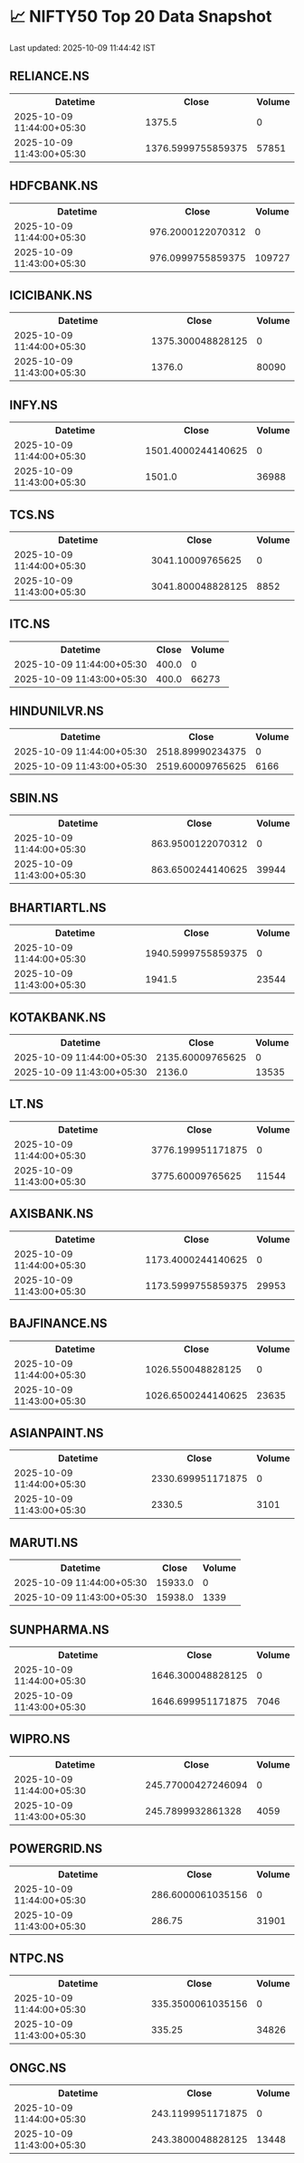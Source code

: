 # 📈 NIFTY50 Top 20 Data Snapshot

Last updated: 2025-10-09 11:44:42 IST

## RELIANCE.NS

<table>
  <tr><th>Datetime</th><th>Close</th><th>Volume</th></tr>
  <tr><td>2025-10-09 11:44:00+05:30</td><td>1375.5</td><td>0</td></tr>
  <tr><td>2025-10-09 11:43:00+05:30</td><td>1376.5999755859375</td><td>57851</td></tr>
</table>

## HDFCBANK.NS

<table>
  <tr><th>Datetime</th><th>Close</th><th>Volume</th></tr>
  <tr><td>2025-10-09 11:44:00+05:30</td><td>976.2000122070312</td><td>0</td></tr>
  <tr><td>2025-10-09 11:43:00+05:30</td><td>976.0999755859375</td><td>109727</td></tr>
</table>

## ICICIBANK.NS

<table>
  <tr><th>Datetime</th><th>Close</th><th>Volume</th></tr>
  <tr><td>2025-10-09 11:44:00+05:30</td><td>1375.300048828125</td><td>0</td></tr>
  <tr><td>2025-10-09 11:43:00+05:30</td><td>1376.0</td><td>80090</td></tr>
</table>

## INFY.NS

<table>
  <tr><th>Datetime</th><th>Close</th><th>Volume</th></tr>
  <tr><td>2025-10-09 11:44:00+05:30</td><td>1501.4000244140625</td><td>0</td></tr>
  <tr><td>2025-10-09 11:43:00+05:30</td><td>1501.0</td><td>36988</td></tr>
</table>

## TCS.NS

<table>
  <tr><th>Datetime</th><th>Close</th><th>Volume</th></tr>
  <tr><td>2025-10-09 11:44:00+05:30</td><td>3041.10009765625</td><td>0</td></tr>
  <tr><td>2025-10-09 11:43:00+05:30</td><td>3041.800048828125</td><td>8852</td></tr>
</table>

## ITC.NS

<table>
  <tr><th>Datetime</th><th>Close</th><th>Volume</th></tr>
  <tr><td>2025-10-09 11:44:00+05:30</td><td>400.0</td><td>0</td></tr>
  <tr><td>2025-10-09 11:43:00+05:30</td><td>400.0</td><td>66273</td></tr>
</table>

## HINDUNILVR.NS

<table>
  <tr><th>Datetime</th><th>Close</th><th>Volume</th></tr>
  <tr><td>2025-10-09 11:44:00+05:30</td><td>2518.89990234375</td><td>0</td></tr>
  <tr><td>2025-10-09 11:43:00+05:30</td><td>2519.60009765625</td><td>6166</td></tr>
</table>

## SBIN.NS

<table>
  <tr><th>Datetime</th><th>Close</th><th>Volume</th></tr>
  <tr><td>2025-10-09 11:44:00+05:30</td><td>863.9500122070312</td><td>0</td></tr>
  <tr><td>2025-10-09 11:43:00+05:30</td><td>863.6500244140625</td><td>39944</td></tr>
</table>

## BHARTIARTL.NS

<table>
  <tr><th>Datetime</th><th>Close</th><th>Volume</th></tr>
  <tr><td>2025-10-09 11:44:00+05:30</td><td>1940.5999755859375</td><td>0</td></tr>
  <tr><td>2025-10-09 11:43:00+05:30</td><td>1941.5</td><td>23544</td></tr>
</table>

## KOTAKBANK.NS

<table>
  <tr><th>Datetime</th><th>Close</th><th>Volume</th></tr>
  <tr><td>2025-10-09 11:44:00+05:30</td><td>2135.60009765625</td><td>0</td></tr>
  <tr><td>2025-10-09 11:43:00+05:30</td><td>2136.0</td><td>13535</td></tr>
</table>

## LT.NS

<table>
  <tr><th>Datetime</th><th>Close</th><th>Volume</th></tr>
  <tr><td>2025-10-09 11:44:00+05:30</td><td>3776.199951171875</td><td>0</td></tr>
  <tr><td>2025-10-09 11:43:00+05:30</td><td>3775.60009765625</td><td>11544</td></tr>
</table>

## AXISBANK.NS

<table>
  <tr><th>Datetime</th><th>Close</th><th>Volume</th></tr>
  <tr><td>2025-10-09 11:44:00+05:30</td><td>1173.4000244140625</td><td>0</td></tr>
  <tr><td>2025-10-09 11:43:00+05:30</td><td>1173.5999755859375</td><td>29953</td></tr>
</table>

## BAJFINANCE.NS

<table>
  <tr><th>Datetime</th><th>Close</th><th>Volume</th></tr>
  <tr><td>2025-10-09 11:44:00+05:30</td><td>1026.550048828125</td><td>0</td></tr>
  <tr><td>2025-10-09 11:43:00+05:30</td><td>1026.6500244140625</td><td>23635</td></tr>
</table>

## ASIANPAINT.NS

<table>
  <tr><th>Datetime</th><th>Close</th><th>Volume</th></tr>
  <tr><td>2025-10-09 11:44:00+05:30</td><td>2330.699951171875</td><td>0</td></tr>
  <tr><td>2025-10-09 11:43:00+05:30</td><td>2330.5</td><td>3101</td></tr>
</table>

## MARUTI.NS

<table>
  <tr><th>Datetime</th><th>Close</th><th>Volume</th></tr>
  <tr><td>2025-10-09 11:44:00+05:30</td><td>15933.0</td><td>0</td></tr>
  <tr><td>2025-10-09 11:43:00+05:30</td><td>15938.0</td><td>1339</td></tr>
</table>

## SUNPHARMA.NS

<table>
  <tr><th>Datetime</th><th>Close</th><th>Volume</th></tr>
  <tr><td>2025-10-09 11:44:00+05:30</td><td>1646.300048828125</td><td>0</td></tr>
  <tr><td>2025-10-09 11:43:00+05:30</td><td>1646.699951171875</td><td>7046</td></tr>
</table>

## WIPRO.NS

<table>
  <tr><th>Datetime</th><th>Close</th><th>Volume</th></tr>
  <tr><td>2025-10-09 11:44:00+05:30</td><td>245.77000427246094</td><td>0</td></tr>
  <tr><td>2025-10-09 11:43:00+05:30</td><td>245.7899932861328</td><td>4059</td></tr>
</table>

## POWERGRID.NS

<table>
  <tr><th>Datetime</th><th>Close</th><th>Volume</th></tr>
  <tr><td>2025-10-09 11:44:00+05:30</td><td>286.6000061035156</td><td>0</td></tr>
  <tr><td>2025-10-09 11:43:00+05:30</td><td>286.75</td><td>31901</td></tr>
</table>

## NTPC.NS

<table>
  <tr><th>Datetime</th><th>Close</th><th>Volume</th></tr>
  <tr><td>2025-10-09 11:44:00+05:30</td><td>335.3500061035156</td><td>0</td></tr>
  <tr><td>2025-10-09 11:43:00+05:30</td><td>335.25</td><td>34826</td></tr>
</table>

## ONGC.NS

<table>
  <tr><th>Datetime</th><th>Close</th><th>Volume</th></tr>
  <tr><td>2025-10-09 11:44:00+05:30</td><td>243.1199951171875</td><td>0</td></tr>
  <tr><td>2025-10-09 11:43:00+05:30</td><td>243.3800048828125</td><td>13448</td></tr>
</table>

